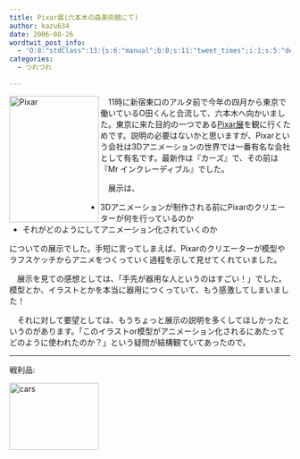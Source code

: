 ```yaml
---
title: Pixar展(六本木の森美術館にて)
author: kazu634
date: 2006-08-26
wordtwit_post_info:
  - 'O:8:"stdClass":13:{s:6:"manual";b:0;s:11:"tweet_times";i:1;s:5:"delay";i:0;s:7:"enabled";i:1;s:10:"separation";s:2:"60";s:7:"version";s:3:"3.7";s:14:"tweet_template";b:0;s:6:"status";i:2;s:6:"result";a:0:{}s:13:"tweet_counter";i:2;s:13:"tweet_log_ids";a:1:{i:0;i:2517;}s:9:"hash_tags";a:0:{}s:8:"accounts";a:1:{i:0;s:7:"kazu634";}}'
categories:
  - つれづれ

---
```

<div class="section">
<p>
<a href="http://roppongihills.com/jp/events/macg_pixar.html" onclick="__gaTracker('send', 'event', 'outbound-article', 'http://roppongihills.com/jp/events/macg_pixar.html', '');" target="_blank"><img width="160" align="left" alt="Pixar" src="http://image.blog.livedoor.jp/simoom634/imgs/4/c/4cc03ab7-s.jpg" height="226" border="0" class="pict" /></a>
</p></p> 
  
<p>
    　11時に新宿東口のアルタ前で今年の四月から東京で働いているO田くんと合流して、六本木へ向かいました。東京に来た目的の一つである<a href="http://roppongihills.com/jp/events/macg_pixar.html" onclick="__gaTracker('send', 'event', 'outbound-article', 'http://roppongihills.com/jp/events/macg_pixar.html', 'Pixar展');" target="_blank">Pixar展</a>を観に行くためです。説明の必要はないかと思いますが、Pixarという会社は3Dアニメーションの世界では一番有名な会社として有名です。最新作は『カーズ』で、その前は『Mr インクレーディブル』でした。
</p></p> 
  
<p>
    　展示は、
</p>
  
<ul>
<li>
      3Dアニメーションが制作される前にPixarのクリエーターが何を行っているのか
</li>
<li>
      それがどのようにしてアニメーション化されていくのか
</li>
</ul>
  
<p>
    についての展示でした。手短に言ってしまえば、Pixarのクリエーターが模型やラフスケッチからアニメをつくっていく過程を示して見せてくれていました。
</p></p> 
  
<p>
    　展示を見ての感想としては、「手先が器用な人というのはすごい！」でした。模型とか、イラストとかを本当に器用につくっていて、もう感激してしまいました！
</p></p> 
  
<p>
    　それに対して要望としては、もうちょっと展示の説明を多くしてほしかったというのがあります。「このイラストor模型がアニメーション化されるにあたってどのように使われたのか？」という疑問が結構観ていてあったので。
</p>
  
<hr />
  
<p>
    戦利品:
</p>
  
<p>
<center>
</center>
</p>
  
<p>
<a href="http://image.blog.livedoor.jp/simoom634/imgs/a/2/a20a7083.jpg" onclick="__gaTracker('send', 'event', 'outbound-article', 'http://image.blog.livedoor.jp/simoom634/imgs/a/2/a20a7083.jpg', '');" target="_blank"><img width="160" alt="cars" src="http://image.blog.livedoor.jp/simoom634/imgs/a/2/a20a7083-s.jpg" height="120" border="0" /></a>
</p></p>
</div>
